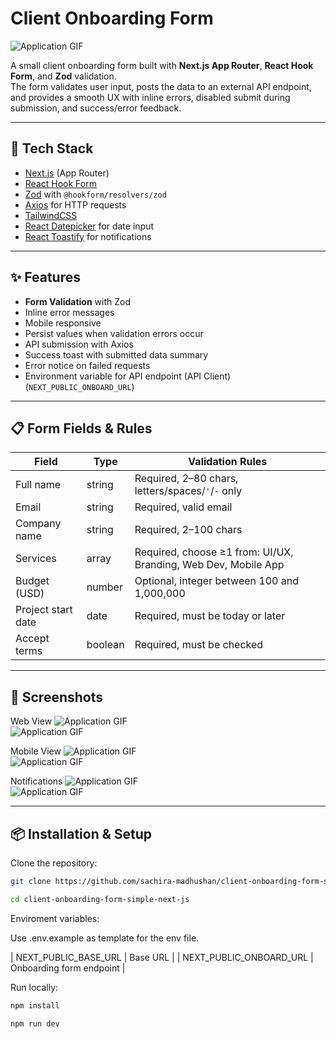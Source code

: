 # Client Onboarding Form  

![Application GIF](https://upload.wikimedia.org/wikipedia/commons/8/8e/Nextjs-logo.svg)  


A small client onboarding form built with **Next.js App Router**, **React Hook Form**, and **Zod** validation.  
The form validates user input, posts the data to an external API endpoint, and provides a smooth UX with inline errors, disabled submit during submission, and success/error feedback.

---

## 🚀 Tech Stack
- [Next.js](https://nextjs.org/) (App Router)
- [React Hook Form](https://react-hook-form.com/)
- [Zod](https://zod.dev/) with `@hookform/resolvers/zod`
- [Axios](https://axios-http.com/) for HTTP requests
- [TailwindCSS](https://tailwindcss.com/)
- [React Datepicker](https://reactdatepicker.com/) for date input
- [React Toastify](https://fkhadra.github.io/react-toastify/) for notifications

---

## ✨ Features
- **Form Validation** with Zod
- Inline error messages
- Mobile responsive
- Persist values when validation errors occur
- API submission with Axios
- Success toast with submitted data summary
- Error notice on failed requests
- Environment variable for API endpoint (API Client) (`NEXT_PUBLIC_ONBOARD_URL`)

---

## 📋 Form Fields & Rules
| Field              | Type     | Validation Rules                                                                 |
|--------------------|----------|----------------------------------------------------------------------------------|
| Full name          | string   | Required, 2–80 chars, letters/spaces/`'`/`-` only                                |
| Email              | string   | Required, valid email                                                            |
| Company name       | string   | Required, 2–100 chars                                                            |
| Services           | array    | Required, choose ≥1 from: UI/UX, Branding, Web Dev, Mobile App                   |
| Budget (USD)       | number   | Optional, integer between 100 and 1,000,000                                      |
| Project start date | date     | Required, must be today or later                                                 |
| Accept terms       | boolean  | Required, must be checked                                                        |

---

## 🚀 Screenshots

Web View
![Application GIF]("./public/form_fields.png")  
![Application GIF]("./public/validations.png")  

Mobile View
![Application GIF]("./public/mobile_form_fields.png")  
![Application GIF]("./public/mobile_validations.png")  

Notifications
![Application GIF]("./public/success.PNG")  
![Application GIF]("./public/error.PNG")  

---
## 📦 Installation & Setup

Clone the repository:

```bash
git clone https://github.com/sachira-madhushan/client-onboarding-form-simple-next-js.git

cd client-onboarding-form-simple-next-js
```

Enviroment variables:

Use .env.example as template for the env file.

| NEXT_PUBLIC_BASE_URL | Base URL |
| NEXT_PUBLIC_ONBOARD_URL | Onboarding form endpoint |


Run locally:

```bash
npm install

npm run dev
```
